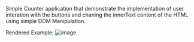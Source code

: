 Simple Counter application that demonstrate the implementation of user interation with the buttons and chaning the innerText content of the HTML using simple DOM Manipulation. 

Rendered Example: 
![image](https://github.com/chinmay-tiwari-13/Simple-Counter/assets/113279542/7d5db8bd-7dfc-4e46-8100-14879ea78e9f)
